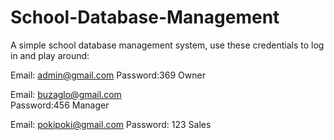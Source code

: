 # School-Database-Management

A simple school database management system,
use these credentials to log in and play around:

Email: admin@gmail.com
Password:369
Owner

Email: buzaglo@gmail.com	
Password:456
Manager

Email: pokipoki@gmail.com
Password: 123
Sales
